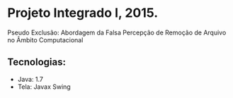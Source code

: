 # Projeto Integrado I, 2015.
Pseudo Exclusão: Abordagem da Falsa Percepção de Remoção de Arquivo no Âmbito Computacional

## Tecnologias:
* Java: 1.7
* Tela: Javax Swing